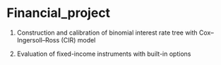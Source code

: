 # Financial_project

1. Construction and calibration of binomial interest rate tree with Cox–Ingersoll–Ross (CIR) model

2. Evaluation of fixed-income instruments with built-in options

